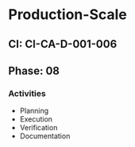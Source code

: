 # Production-Scale

## CI: CI-CA-D-001-006
## Phase: 08

### Activities
- Planning
- Execution
- Verification
- Documentation
